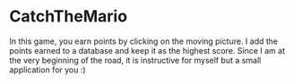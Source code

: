 # CatchTheMario

In this game, you earn points by clicking on the moving picture. I add the points earned to a database and keep it as the highest score. Since I am at the very beginning of the road, it is instructive for myself but a small application for you :)
